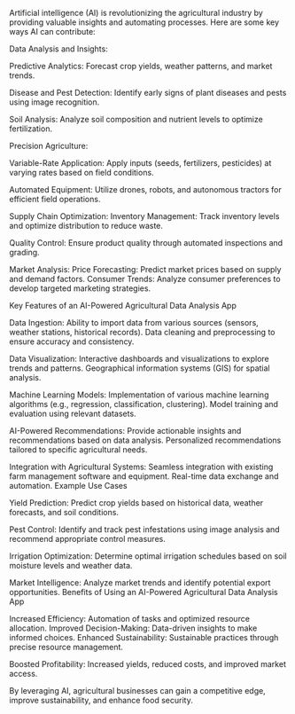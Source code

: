 Artificial intelligence (AI) is revolutionizing the agricultural industry by providing valuable insights and automating processes. Here are some key ways AI can contribute:

Data Analysis and Insights:

Predictive Analytics: Forecast crop yields, weather patterns, and market trends.

Disease and Pest Detection: Identify early signs of plant diseases and pests using image recognition.

Soil Analysis: Analyze soil composition and nutrient levels to optimize fertilization.

Precision Agriculture:

Variable-Rate Application: Apply inputs (seeds, fertilizers, pesticides) at varying rates based on field conditions.

Automated Equipment: Utilize drones, robots, and autonomous tractors for efficient field operations.


Supply Chain Optimization:
Inventory Management: Track inventory levels and optimize distribution to reduce waste.

Quality Control: Ensure product quality through automated inspections and grading.


Market Analysis:
Price Forecasting: Predict market prices based on supply and demand factors.
Consumer Trends: Analyze consumer preferences to develop targeted marketing strategies.


Key Features of an AI-Powered Agricultural Data Analysis App

Data Ingestion:
Ability to import data from various sources (sensors, weather stations, historical records).
Data cleaning and preprocessing to ensure accuracy and consistency.


Data Visualization:
Interactive dashboards and visualizations to explore trends and patterns.
Geographical information systems (GIS) for spatial analysis.


Machine Learning Models:
Implementation of various machine learning algorithms (e.g., regression, classification, clustering).
Model training and evaluation using relevant datasets.


AI-Powered Recommendations:
Provide actionable insights and recommendations based on data analysis.
Personalized recommendations tailored to specific agricultural needs.


Integration with Agricultural Systems:
Seamless integration with existing farm management software and equipment.
Real-time data exchange and automation.
Example Use Cases

Yield Prediction: Predict crop yields based on historical data, weather forecasts, and soil conditions.

Pest Control: Identify and track pest infestations using image analysis and recommend appropriate control measures.

Irrigation Optimization: Determine optimal irrigation schedules based on soil moisture levels and weather data.

Market Intelligence: Analyze market trends and identify potential export opportunities. Benefits of Using an AI-Powered Agricultural Data Analysis App

Increased Efficiency: Automation of tasks and optimized resource allocation.
Improved Decision-Making: Data-driven insights to make informed choices.
Enhanced Sustainability: Sustainable practices through precise resource management.

Boosted Profitability: Increased yields, reduced costs, and improved market access.

By leveraging AI, agricultural businesses can gain a competitive edge, improve sustainability, and enhance food security.
